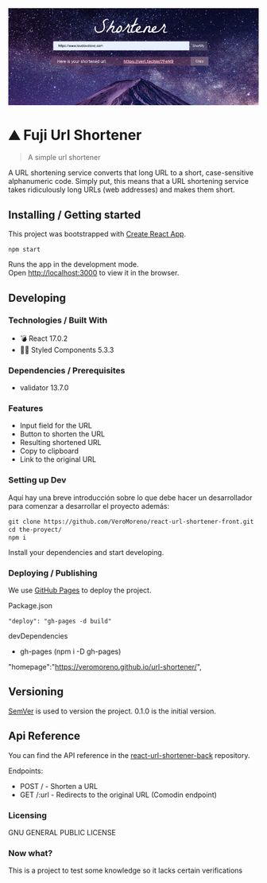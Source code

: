 
 <div style="text-align:center"><img src="./src/assets/readme-cover.png" alt="background"/></div>

# ⛰ Fuji Url Shortener
> A simple url shortener

A URL shortening service converts that long URL to a short, case-sensitive alphanumeric code. Simply put, this means that a URL shortening service takes ridiculously long URLs (web addresses) and makes them short.

## Installing / Getting started

This project was bootstrapped with [Create React App](https://github.com/facebook/create-react-app).

```shell
npm start
```

Runs the app in the development mode.\
Open [http://localhost:3000](http://localhost:3000) to view it in the browser.

## Developing

### Technologies / Built With
- 💣  React 17.0.2
- 💅🏾  Styled Components 5.3.3

### Dependencies / Prerequisites
- validator 13.7.0

### Features
- Input field for the URL
- Button to shorten the URL
- Resulting shortened URL
- Copy to clipboard
- Link to the original URL

### Setting up Dev

Aquí hay una breve introducción sobre lo que debe hacer un desarrollador para comenzar a desarrollar
el proyecto además:

```shell
git clone https://github.com/VeroMoreno/react-url-shortener-front.git
cd the-proyect/
npm i
```

Install your dependencies and start developing.

### Deploying / Publishing

We use [GitHub Pages](https://pages.github.com/) to deploy the project.

Package.json
```shell
"deploy": "gh-pages -d build"
```

devDependencies
- gh-pages (npm i -D gh-pages)

"homepage":"https://veromoreno.github.io/url-shortener/",

## Versioning

[SemVer](https://semver.org/lang/es/) is used to version the project. 0.1.0 is the initial version.

## Api Reference

You can find the API reference in the <a target="_blank" href="https://github.com/VeroMoreno/react-url-shortener-back">react-url-shortener-back</a> repository.

Endpoints:
- POST / - Shorten a URL
- GET /:url - Redirects to the original URL (Comodin endpoint)


### Licensing

GNU GENERAL PUBLIC LICENSE

### Now what?

This is a project to test some knowledge so it lacks certain verifications